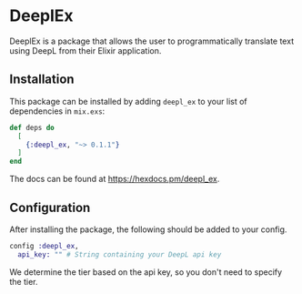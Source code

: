 # DeeplEx

DeeplEx is a package that allows the user to programmatically translate text using DeepL from their Elixir application.

## Installation

This package can be installed
by adding `deepl_ex` to your list of dependencies in `mix.exs`:

```elixir
def deps do
  [
    {:deepl_ex, "~> 0.1.1"}
  ]
end
```

The docs can be found at <https://hexdocs.pm/deepl_ex>.

## Configuration

After installing the package, the following should be added to your config.

```elixir
config :deepl_ex,
  api_key: "" # String containing your DeepL api key
```

We determine the tier based on the api key, so you don't need to specify the tier.
